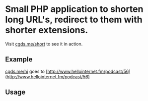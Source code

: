 # Small PHP application to shorten long URL's, redirect to them with shorter extensions.

Visit [cgds.me/short](http://cgds.me/short) to see it in action.

## Example

[cgds.me/hi](http://cgds.me/hi) goes to [http://www.hellointernet.fm/podcast/56](http://www.hellointernet.fm/podcast/56)

## Usage



